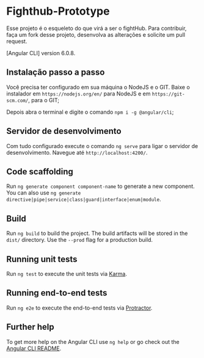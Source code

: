 # Fighthub-Prototype

Esse projeto é o esqueleto do que virá a ser o fightHub. 
Para contribuir, faça um fork desse projeto, desenvolva as alterações e solicite um pull request.

[Angular CLI] version 6.0.8.

## Instalação passo a passo
Você precisa ter configurado em sua máquina o NodeJS e o GIT.
Baixe o instalador em `https://nodejs.org/en/` para NodeJS e em `https://git-scm.com/`, para o GIT;

Depois abra o terminal e digite o comando `npm i -g @angular/cli`;

## Servidor de desenvolvimento

Com tudo configurado execute o comando `ng serve` para ligar o servidor de desenvolvimento. Navegue até `http://localhost:4200/`. 


## Code scaffolding

Run `ng generate component component-name` to generate a new component. You can also use `ng generate directive|pipe|service|class|guard|interface|enum|module`.

## Build

Run `ng build` to build the project. The build artifacts will be stored in the `dist/` directory. Use the `--prod` flag for a production build.

## Running unit tests

Run `ng test` to execute the unit tests via [Karma](https://karma-runner.github.io).

## Running end-to-end tests

Run `ng e2e` to execute the end-to-end tests via [Protractor](http://www.protractortest.org/).

## Further help

To get more help on the Angular CLI use `ng help` or go check out the [Angular CLI README](https://github.com/angular/angular-cli/blob/master/README.md).
